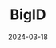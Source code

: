 ---  
layout: startup_page  
title: "BigID"  
id: "bigid.com"  
permalink: "/bigidbigid.com03182024/"  
website: "https://www.bigid.com"  
funding_round: "Growth Round"  
funding_amount: "$60M"  
investors: "Riverwood Capital, Silver Lake Waterman, Advent"  
about: "BigID is a pioneer in AI-augmented data security, compliance, and privacy for cloud-first enterprises. It offers a universal data security platform that addresses various data types across different environments, helping organizations manage and protect their data. The company's recent focus includes providing data hygiene capabilities for generative AI."  
markets: "Data Security, Compliance, Privacy, AI, Cybersecurity"  
hq: "New York, New York, United States"  
founded_year: "2016"  
linkedin: "https://www.linkedin.com/company/bigid"  
twitter: "https://twitter.com/bigidsecure"  
instagram: ""  
facebook: "https://www.facebook.com/bigidsecure"  
crunchbase: "https://www.crunchbase.com/organization/bigid"  
pitchbook: "https://pitchbook.com/profiles/company/154873-45"  

date_display: "18-Mar-2024"  
date: "2024-03-18"

# SEO Optimization  
meta_title: "BigID - Growth Round Funding ($60M)"  
meta_description: "BigID, BigID is a pioneer in AI-augmented data security, compliance, and privacy for cloud-first enterprises. It offers a universal data security platform th..."  
meta_keywords: "BigID, Data Security, Compliance, Privacy, AI, Cybersecurity, Growth Round funding"  
canonical_url: "https://startup.projectstartups.com/bigidbigid.com03182024/"  
---